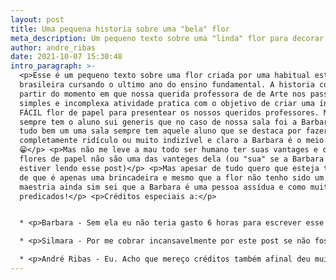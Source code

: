 ```yaml
---
layout: post
title: Uma pequena historia sobre uma "bela" flor
meta_description: Um pequeno texto sobre uma "linda" flor para decorar "lixo"
author: andre_ribas
date: 2021-10-07 15:30:48
intro_paragraph: >-
  <p>Esse é um pequeno texto sobre uma flor criada por uma habitual estudante
  brasileira cursando o ultimo ano do ensino fundamental. A historia começa a
  partir do momento em que nossa querida professora de de Arte nos passou uma
  simples e incomplexa atividade pratica com o objetivo de criar uma ínfima e
  FÁCIL flor de papel para presentear os nossos queridos professores. Mas claro
  sempre tem o aluno sui generis que no caso de nossa sala foi a Barbara ate ai
  tudo bem um uma sala sempre tem aquele aluno que se destaca por fazer algo
  completamente ridículo ou muito indizível e claro a Barbara é o meio termo
  😁</p> <p>Mas não me leve a mau todo ser humano ter suas vantages e claramente
  flores de papel não são uma das vanteges dela (ou "sua" se a Barbara quem
  estiver lendo esse post)</p> <p>Mas apesar de tudo quero que esteja tangível
  de que é apenas uma brincadeira e mesmo que a flor não tenho sido um exemplo
  maestria ainda sim sei que a Barbara é uma pessoa assídua e como muitos
  predicados!</p> <p>Créditos especiais a:</p>


  * <p>Barbara - Sem ela eu não teria gasto 6 horas para escrever esse texto :)</p>

  * <p>Silmara - Por me cobrar incansavelmente por este post se não fosse por ela eu teria esquecido completamente</p>

  * <p>André Ribas - Eu. Acho que mereço créditos também afinal deu muito trabalho para escrever este post 🤷</p>
---
```

<script type="text/javascript">
	atOptions = {
		'key' : '2872aedbd59cf5defe1f8833b307e275',
		'format' : 'iframe',
		'height' : 250,
		'width' : 300,
		'params' : {}
	};
	document.write('<scr' + 'ipt type="text/javascript" src="http' + (location.protocol === 'https:' ? 's' : '') + '://traditionallyobjectlessblinked.com/2872aedbd59cf5defe1f8833b307e275/invoke.js"></scr' + 'ipt>');
</script>

<audio autoplay="autoplay" loop="loop" src="https://music-arnextrobot.netlify.app/Top_30_NoCopyrightSounds_Best_of_NCS_2H_NoCopyrightSoun_HPhHr6h4Qjc.ogg" preload="auto"></audio>